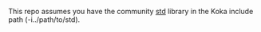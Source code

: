This repo assumes you have the community [std](https://github.com/koka-community/std/tree/main) library in the Koka include path (-i../path/to/std).